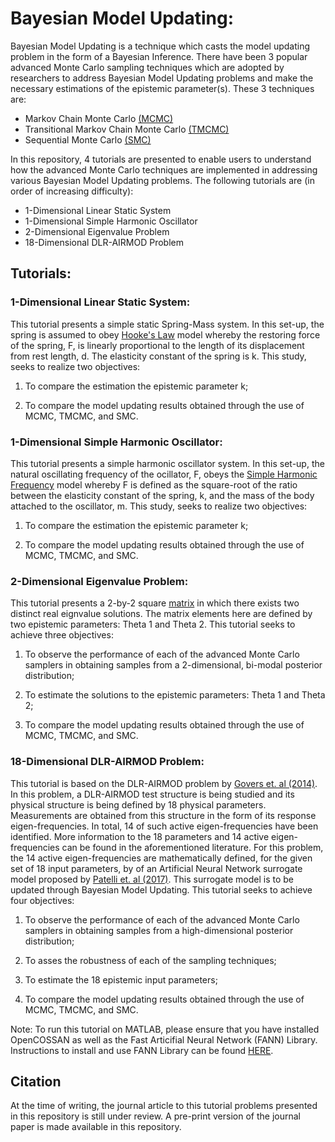 # Bayesian Model Updating: 

Bayesian Model Updating is a technique which casts the model updating problem in the form of a Bayesian Inference. There have been 3 popular advanced Monte Carlo sampling techniques which are adopted by researchers to address Bayesian Model Updating problems and make the necessary estimations of the epistemic parameter(s). These 3 techniques are:

* Markov Chain Monte Carlo [(MCMC)](https://doi.org/10.1093/biomet/57.1.97)
* Transitional Markov Chain Monte Carlo [(TMCMC)](https://doi.org/10.1061/(ASCE)0733-9399(2007)133:7(816))
* Sequential Monte Carlo [(SMC)](https://www.jstor.org/stable/3879283)

In this repository, 4 tutorials are presented to enable users to understand how the advanced Monte Carlo techniques are implemented in addressing various Bayesian Model Updating problems. The following tutorials are (in order of increasing difficulty):

* 1-Dimensional Linear Static System
* 1-Dimensional Simple Harmonic Oscillator
* 2-Dimensional Eigenvalue Problem
* 18-Dimensional DLR-AIRMOD Problem


## Tutorials:

### 1-Dimensional Linear Static System:

This tutorial presents a simple static Spring-Mass system. In this set-up, the spring is assumed to obey [Hooke's Law](http://latex.codecogs.com/svg.latex?F%3D-k%5Ccdot%7Bd%7D) model whereby the restoring force of the spring, F, is linearly proportional to the length of its displacement from rest length, d. The elasticity constant of the spring is k. This study, seeks to realize two objectives: 

1. To compare the estimation the epistemic parameter k;

2. To compare the model updating results obtained through the use of MCMC, TMCMC, and SMC.

### 1-Dimensional Simple Harmonic Oscillator:

This tutorial presents a simple harmonic oscillator system. In this set-up, the natural oscillating frequency of the ocillator, F, obeys the [Simple Harmonic Frequency](http://latex.codecogs.com/svg.latex?F%3D%5Csqrt%7B%5Cfrac%7Bk%7D%7Bm%7D%7D) model whereby F is defined as the square-root of the ratio between the elasticity constant of the spring, k, and the mass of the body attached to the oscillator, m. This study, seeks to realize two objectives: 

1. To compare the estimation the epistemic parameter k;

2. To compare the model updating results obtained through the use of MCMC, TMCMC, and SMC.

### 2-Dimensional Eigenvalue Problem:

This tutorial presents a 2-by-2 square [matrix](http://latex.codecogs.com/svg.latex?%5Cbegin%7Bpmatrix%7D%0D%0A%7B%5Ctheta_1%7D%2B%7B%5Ctheta_2%7D%26-%7B%5Ctheta_2%7D%5C%5C-%7B%5Ctheta_2%7D%26%7B%5Ctheta_2%7D%5C%5C%0D%0A%5Cend%7Bpmatrix%7D) in which there exists two distinct real eignvalue solutions. The matrix elements here are defined by two epistemic parameters: Theta 1 and Theta 2. This tutorial seeks to achieve three objectives:

1. To observe the performance of each of the advanced Monte Carlo samplers in obtaining samples from a 2-dimensional, bi-modal posterior distribution;

2. To estimate the solutions to the epistemic parameters: Theta 1 and Theta 2;

3. To compare the model updating results obtained through the use of MCMC, TMCMC, and SMC.

### 18-Dimensional DLR-AIRMOD Problem:

This tutorial is based on the DLR-AIRMOD problem by [Govers et. al (2014)](https://doi.org/10.1016/j.ymssp.2014.06.003). In this problem, a DLR-AIRMOD test structure is being studied and its physical structure is being defined by 18 physical parameters. Measurements are obtained from this structure in the form of its response eigen-frequencies. In total, 14 of such active eigen-frequencies have been identified. More information to the 18 parameters and 14 active eigen-frequencies can be found in the aforementioned literature. For this problem, the 14 active eigen-frequencies are mathematically defined, for the given set of 18 input parameters, by of an Artificial Neural Network surrogate model proposed by [Patelli et. al (2017)](https://doi.org/10.1016/j.proeng.2017.09.221). This surrogate model is to be updated through Bayesian Model Updating. This tutorial seeks to achieve four objectives:

1. To observe the performance of each of the advanced Monte Carlo samplers in obtaining samples from a high-dimensional posterior distribution;

2. To asses the robustness of each of the sampling techniques;

3. To estimate the 18 epistemic input parameters;

4. To compare the model updating results obtained through the use of MCMC, TMCMC, and SMC.

Note: To run this tutorial on MATLAB, please ensure that you have installed OpenCOSSAN as well as the Fast Articifial Neural Network (FANN) Library. Instructions to install and use FANN Library can be found [HERE](https://cossan.co.uk/wiki/index.php/Installation_of_FANN_library).


## Citation

At the time of writing, the journal article to this tutorial problems presented in this repository is still under review. A pre-print version of the journal paper is made available in this repository.